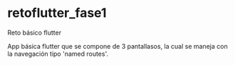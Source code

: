 # retoflutter_fase1
Reto básico flutter


App básica flutter que se compone de 3 pantallasos, la cual se maneja con la navegación tipo 'named routes'.
